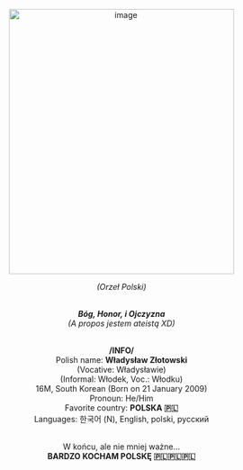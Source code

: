 <p align="center">
  <img width="400" height="471" alt="image" src="https://github.com/user-attachments/assets/a3b67119-3f8c-4307-ab30-54a6b70d07d4" />
</p>

<div align="center">

  <em>(Orzeł Polski)</em><br><br>

  <strong><em>Bóg, Honor, i Ojczyzna</em></strong><br>
  <em>(A propos jestem ateistą XD)</em><br><br>

  <strong>/INFO/</strong><br>
  Polish name: <strong>Władysław Złotowski</strong><br>
  (Vocative: Władysławie)<br>
  (Informal: Włodek, Voc.: Włodku)<br>
  16M, South Korean (Born on 21 January 2009)<br>
  Pronoun: He/Him<br>
  Favorite country: <strong>POLSKA 🇵🇱</strong><br>
  Languages: 한국어 (N), English, polski, русский<br><br>

  W końcu, ale nie mniej ważne...<br>
  <strong>BARDZO KOCHAM POLSKĘ 🇵🇱🇵🇱🇵🇱</strong>

</div>
